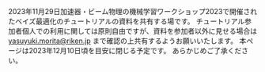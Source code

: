 2023年11月29日加速器・ビーム物理の機械学習ワークショップ2023で開催されたベイズ最適化のチュートリアルの資料を共有する場です。
チュートリアル参加者個人での利用に関しては原則自由ですが、資料を参加者以外に見せる場合は
yasuyuki.morita@riken.jp
まで確認の上共有するようお願いいたします。
本ページは2023年12月10日頃を目安に閉じる予定です。
あらかじめご了承ください。

